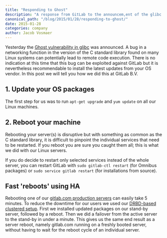 ```yaml
---
title: "Responding to Ghost"
description: "A response from GitLab to the announcem,ent of the glibc vulnerability 2015, this had liitle impacty on GitLab, but latest OS updates are recomended."
canonical_path: "/blog/2015/01/28/responding-to-ghost/"
date: 2015-01-28
categories: company
author: Jacob Vosmaer
---
```


Yesterday the [Ghost vulnerability in
glibc](http://www.openwall.com/lists/oss-security/2015/01/27/9) was announced.
A bug in a networking function in the version of the C standard library found
on many Linux systems can potentially lead to remote code execution.  There is
no indication at this time that this bug can be exploited against GitLab but it
is nevertheless recommendable to install the latest updates from your OS
vendor.  In this post we will tell you how we did this at GitLab B.V.

<!-- more -->

## 1. Update your OS packages

The first step for us was to run `apt-get upgrade` and `yum update` on all our
Linux machines.

## 2. Reboot your machine

Rebooting your server(s) is disruptive but with something as common as the C
standard library, it is difficult to pinpoint the individual services that need
to be restarted. If you reboot you are sure you caught them all; this is what
we did with our Linux servers.

If you do decide to restart only selected services instead of the whole server,
you can restart GitLab with `sudo gitlab-ctl restart` (for Omnibus packages) or
`sudo service gitlab restart` (for installations from source).

## Fast 'reboots' using HA

Rebooting one of our [gitlab.com production
servers](/blog/2015/01/03/the-hardware-that-powers-100k-git-repos/) can easily take
5 minutes. To reduce the downtime for our users we used our [DRBD-based clustered setup](https://docs.gitlab.com/ee/administration/postgresql/index.html). First we
installed updated packages on our stand-by server, followed by a reboot. Then
we did a failover from the active server to the stand-by in under a minute.
This gives us the same end result as a server reboot, namely gitlab.com running
on a freshly booted server, without having to wait for the reboot cycle of an
individual server.
